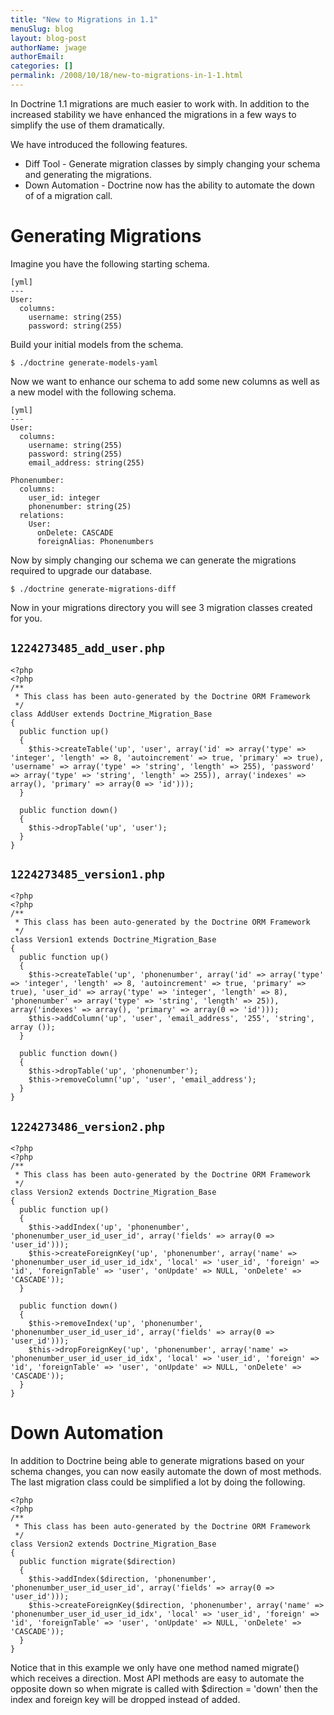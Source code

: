 ```yaml
---
title: "New to Migrations in 1.1"
menuSlug: blog
layout: blog-post
authorName: jwage
authorEmail:
categories: []
permalink: /2008/10/18/new-to-migrations-in-1-1.html
---
```

In Doctrine 1.1 migrations are much easier to work with. In addition to
the increased stability we have enhanced the migrations in a few ways to
simplify the use of them dramatically.

We have introduced the following features.

-   Diff Tool - Generate migration classes by simply changing your
    schema and generating the migrations.
-   Down Automation - Doctrine now has the ability to automate the down
    of of a migration call.

Generating Migrations
=====================

Imagine you have the following starting schema.

    [yml]
    ---
    User:
      columns:
        username: string(255)
        password: string(255)

Build your initial models from the schema.

    $ ./doctrine generate-models-yaml

Now we want to enhance our schema to add some new columns as well as a
new model with the following schema.

    [yml]
    ---
    User:
      columns:
        username: string(255)
        password: string(255)
        email_address: string(255)

    Phonenumber:
      columns:
        user_id: integer
        phonenumber: string(25)
      relations:
        User:
          onDelete: CASCADE
          foreignAlias: Phonenumbers

Now by simply changing our schema we can generate the migrations
required to upgrade our database.

    $ ./doctrine generate-migrations-diff

Now in your migrations directory you will see 3 migration classes
created for you.

`1224273485_add_user.php`
-------------------------

~~~~ {.sourceCode .php}
<?php
<?php
/**
 * This class has been auto-generated by the Doctrine ORM Framework
 */
class AddUser extends Doctrine_Migration_Base
{
  public function up()
  {
    $this->createTable('up', 'user', array('id' => array('type' => 'integer', 'length' => 8, 'autoincrement' => true, 'primary' => true), 'username' => array('type' => 'string', 'length' => 255), 'password' => array('type' => 'string', 'length' => 255)), array('indexes' => array(), 'primary' => array(0 => 'id')));
  }

  public function down()
  {
    $this->dropTable('up', 'user');
  }
}
~~~~

`1224273485_version1.php`
-------------------------

~~~~ {.sourceCode .php}
<?php
<?php
/**
 * This class has been auto-generated by the Doctrine ORM Framework
 */
class Version1 extends Doctrine_Migration_Base
{
  public function up()
  {
    $this->createTable('up', 'phonenumber', array('id' => array('type' => 'integer', 'length' => 8, 'autoincrement' => true, 'primary' => true), 'user_id' => array('type' => 'integer', 'length' => 8), 'phonenumber' => array('type' => 'string', 'length' => 25)), array('indexes' => array(), 'primary' => array(0 => 'id')));
    $this->addColumn('up', 'user', 'email_address', '255', 'string', array ());
  }

  public function down()
  {
    $this->dropTable('up', 'phonenumber');
    $this->removeColumn('up', 'user', 'email_address');
  }
}
~~~~

`1224273486_version2.php`
-------------------------

~~~~ {.sourceCode .php}
<?php
<?php
/**
 * This class has been auto-generated by the Doctrine ORM Framework
 */
class Version2 extends Doctrine_Migration_Base
{
  public function up()
  {
    $this->addIndex('up', 'phonenumber', 'phonenumber_user_id_user_id', array('fields' => array(0 => 'user_id')));
    $this->createForeignKey('up', 'phonenumber', array('name' => 'phonenumber_user_id_user_id_idx', 'local' => 'user_id', 'foreign' => 'id', 'foreignTable' => 'user', 'onUpdate' => NULL, 'onDelete' => 'CASCADE'));
  }

  public function down()
  {
    $this->removeIndex('up', 'phonenumber', 'phonenumber_user_id_user_id', array('fields' => array(0 => 'user_id')));
    $this->dropForeignKey('up', 'phonenumber', array('name' => 'phonenumber_user_id_user_id_idx', 'local' => 'user_id', 'foreign' => 'id', 'foreignTable' => 'user', 'onUpdate' => NULL, 'onDelete' => 'CASCADE'));
  }
}
~~~~

Down Automation
===============

In addition to Doctrine being able to generate migrations based on your
schema changes, you can now easily automate the down of most methods.
The last migration class could be simplified a lot by doing the
following.

~~~~ {.sourceCode .php}
<?php
<?php
/**
 * This class has been auto-generated by the Doctrine ORM Framework
 */
class Version2 extends Doctrine_Migration_Base
{
  public function migrate($direction)
  {
    $this->addIndex($direction, 'phonenumber', 'phonenumber_user_id_user_id', array('fields' => array(0 => 'user_id')));
    $this->createForeignKey($direction, 'phonenumber', array('name' => 'phonenumber_user_id_user_id_idx', 'local' => 'user_id', 'foreign' => 'id', 'foreignTable' => 'user', 'onUpdate' => NULL, 'onDelete' => 'CASCADE'));
  }
}
~~~~

Notice that in this example we only have one method named migrate()
which receives a direction. Most API methods are easy to automate the
opposite down so when migrate is called with \$direction = 'down' then
the index and foreign key will be dropped instead of added.

